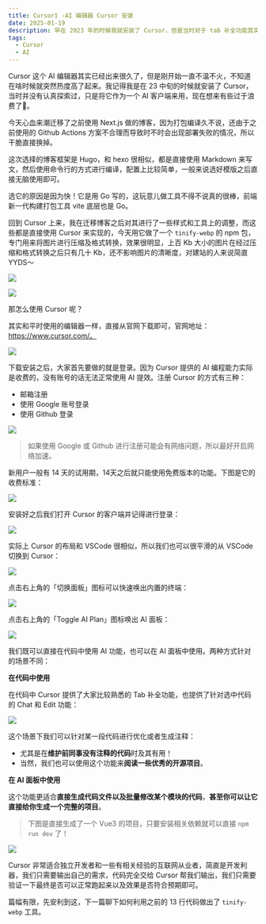 ```yaml
---
title: Cursor1 -AI 编辑器 Cursor 安装
date: 2025-01-19
description: 早在 2023 年的时候我就安装了 Cursor，但是当时对于 tab 补全功能其实没有太在意，大多数情况下将其作为一个免费的 AI 客户端机器人来使用，最近在改代码时重拾 Cursor，真的感觉之前有一些资源浪费了。
tags:
  - Cursor
  - AI
---
```


Cursor 这个 AI 编辑器其实已经出来很久了，但是刚开始一直不温不火，不知道在啥时候就突然热度高了起来。我记得我是在 23 中旬的时候就安装了 Cursor，当时并没有认真探索过，只是将它作为一个 AI 客户端来用，现在想来有些过于浪费了🤔。

今天心血来潮迁移了之前使用 Next.js 做的博客，因为打包编译久不说，还由于之前使用的 Github Actions 方案不合理而导致时不时会出现部署失败的情况，所以干脆直接换掉。

这次选择的博客框架是 Hugo，和 hexo 很相似，都是直接使用 Markdown 来写文，然后使用命令行的方式进行编译，配置上比较简单，一般来说选好模版之后直接无脑使用即可。

选它的原因是因为快！它是用 Go 写的，这玩意儿做工具不得不说真的很棒，前端新一代构建打包工具 vite 底层也是 Go。

回到 Cursor 上来，我在迁移博客之后对其进行了一些样式和工具上的调整，而这些都是直接使用 Cursor 来实现的，今天用它做了一个 `tinify-webp` 的 npm 包，专门用来将图片进行压缩及格式转换，效果很明显，上百 Kb 大小的图片在经过压缩和格式转换之后只有几十 Kb，还不影响图片的清晰度，对建站的人来说简直 YYDS～

![](assets/nsJneleTjs05IP2cevh2mFNpM4zUB1KVBc5FIN_45qc=.webp)

![](assets/ESEw4DWVkED70otetK0FQ0tvQiy989X-_QsXgmNMOb0=.webp)

那怎么使用 Cursor 呢？

其实和平时使用的编辑器一样，直接从官网下载即可，官网地址：https://www.cursor.com/。

![](assets/GMBiGDKASRweSV4GCQQT4mZPZjAtVeVIjoMQ1440zfU=.webp)

下载安装之后，大家首先要做的就是登录。因为 Cursor 提供的 AI 编程能力实际是收费的，没有账号的话无法正常使用 AI 提效。注册 Cursor 的方式有三种：

* 邮箱注册
* 使用 Google 账号登录
* 使用 Github 登录

![](assets/yI6E5Wh1FJ9MeORAd8EKbH2Noo0W4qLuo7bGCH6vIz8=.webp)

> 如果使用 Google 或 Github 进行注册可能会有网络问题，所以最好开启网络加速。

新用户一般有 14 天的试用期，14天之后就只能使用免费版本的功能。下图是它的收费标准：

![](assets/8W6sF9FB1qBA81nX4sdEskSQpM9l4rGLY2vFXYROOfM=.webp)

安装好之后我们打开 Cursor 的客户端并记得进行登录：

![](assets/0l3C8wcB_juaUScH12IOqFDMghikBEWewFsl_rR-eNI=.webp)

实际上 Cursor 的布局和 VSCode 很相似，所以我们也可以很平滑的从 VSCode 切换到 Cursor：

![](assets/pW7tW5Cu7Qph7V8bOHG3EQr6SyWwkj3ttz-1uGxtnWs=.webp)

点击右上角的「切换面板」图标可以快速唤出内置的终端：

![](assets/MkBIma6PX12i8mOskHlcYFc8xQAGj4tQuZRpxTxpcWs=.webp)

点击右上角的「Toggle AI Plan」图标唤出 AI 面板：

![](assets/wtEEE1kEAUZmKgw8Lx3hFvJEpX9Mp572Q3pPGsKL_98=.webp)

我们既可以直接在代码中使用 AI 功能，也可以在 AI 面板中使用。两种方式针对的场景不同：

**在代码中使用**

在代码中 Cursor 提供了大家比较熟悉的 Tab 补全功能，也提供了针对选中代码的 Chat 和 Edit 功能：

![](assets/L3AHX1ndACAB9D9Ol4wJUv7jp2EnuMPlbsQXUxHmqBw=.webp)

这个场景下我们可以针对某一段代码进行优化或者生成注释：

* 尤其是在**维护前同事没有注释的代码**时及其有用！
* 当然，我们也可以使用这个功能来**阅读一些优秀的开源项目**。

**在 AI 面板中使用**

这个功能更适合**直接生成代码文件以及批量修改某个模块的代码**，**甚至你可以让它直接给你生成一个完整的项目**。

> 下图是直接生成了一个 Vue3 的项目，只要安装相关依赖就可以直接 `npm run dev` 了！

![](assets/zLQELoLZ_AN4QUojJsyeoj-M3rX_cket1uRXoaLbnys=.webp)

Cursor 非常适合独立开发者和一些有相关经验的互联网从业者，简直是开发利器，我们只需要输出自己的需求，代码完全交给 Cursor 帮我们输出，我们只需要验证一下最终是否可以正常跑起来以及效果是否符合预期即可。

篇幅有限，先安利到这，下一篇聊下如何利用之前的 13 行代码做出了 `tinify-webp` 工具。
